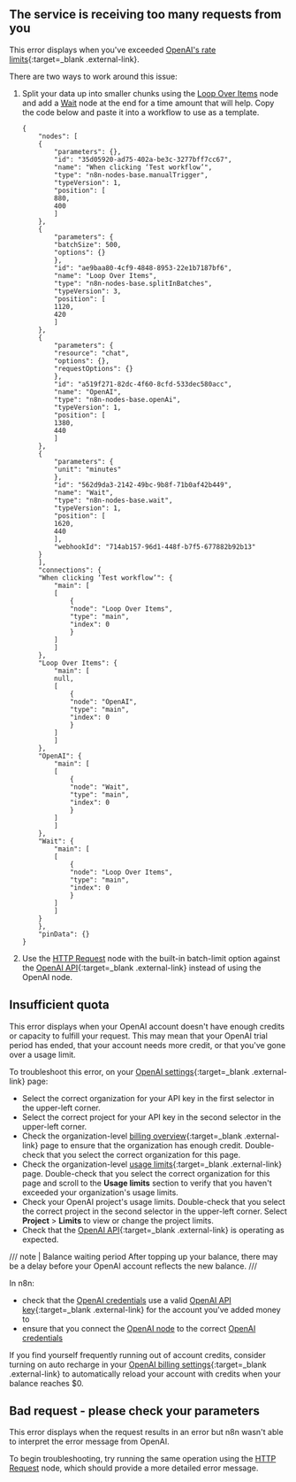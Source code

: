 ## The service is receiving too many requests from you

This error displays when you've exceeded [OpenAI's rate limits](https://platform.openai.com/docs/guides/rate-limits){:target=_blank .external-link}.

There are two ways to work around this issue:

1. Split your data up into smaller chunks using the [Loop Over Items](/integrations/builtin/core-nodes/n8n-nodes-base.splitinbatches/) node and add a [Wait](/integrations/builtin/core-nodes/n8n-nodes-base.wait/) node at the end for a time amount that will help. Copy the code below and paste it into a workflow to use as a template.
    ```
    {
        "nodes": [
        {
            "parameters": {},
            "id": "35d05920-ad75-402a-be3c-3277bff7cc67",
            "name": "When clicking ‘Test workflow’",
            "type": "n8n-nodes-base.manualTrigger",
            "typeVersion": 1,
            "position": [
            880,
            400
            ]
        },
        {
            "parameters": {
            "batchSize": 500,
            "options": {}
            },
            "id": "ae9baa80-4cf9-4848-8953-22e1b7187bf6",
            "name": "Loop Over Items",
            "type": "n8n-nodes-base.splitInBatches",
            "typeVersion": 3,
            "position": [
            1120,
            420
            ]
        },
        {
            "parameters": {
            "resource": "chat",
            "options": {},
            "requestOptions": {}
            },
            "id": "a519f271-82dc-4f60-8cfd-533dec580acc",
            "name": "OpenAI",
            "type": "n8n-nodes-base.openAi",
            "typeVersion": 1,
            "position": [
            1380,
            440
            ]
        },
        {
            "parameters": {
            "unit": "minutes"
            },
            "id": "562d9da3-2142-49bc-9b8f-71b0af42b449",
            "name": "Wait",
            "type": "n8n-nodes-base.wait",
            "typeVersion": 1,
            "position": [
            1620,
            440
            ],
            "webhookId": "714ab157-96d1-448f-b7f5-677882b92b13"
        }
        ],
        "connections": {
        "When clicking ‘Test workflow’": {
            "main": [
            [
                {
                "node": "Loop Over Items",
                "type": "main",
                "index": 0
                }
            ]
            ]
        },
        "Loop Over Items": {
            "main": [
            null,
            [
                {
                "node": "OpenAI",
                "type": "main",
                "index": 0
                }
            ]
            ]
        },
        "OpenAI": {
            "main": [
            [
                {
                "node": "Wait",
                "type": "main",
                "index": 0
                }
            ]
            ]
        },
        "Wait": {
            "main": [
            [
                {
                "node": "Loop Over Items",
                "type": "main",
                "index": 0
                }
            ]
            ]
        }
        },
        "pinData": {}
    }
    ```
2. Use the [HTTP Request](/integrations/builtin/core-nodes/n8n-nodes-base.httprequest/) node with the built-in batch-limit option against the [OpenAI API](https://platform.openai.com/docs/quickstart){:target=_blank .external-link} instead of using the OpenAI node.

## Insufficient quota

This error displays when your OpenAI account doesn't have enough credits or capacity to fulfill your request. This may mean that your OpenAI trial period has ended, that your account needs more credit, or that you've gone over a usage limit.

To troubleshoot this error, on your [OpenAI settings](https://platform.openai.com/settings/organization/billing/overview){:target=_blank .external-link} page:

* Select the correct organization for your API key in the first selector in the upper-left corner.
* Select the correct project for your API key in the second selector in the upper-left corner.
* Check the organization-level [billing overview](https://platform.openai.com/settings/organization/billing/overview){:target=_blank .external-link} page to ensure that the organization has enough credit. Double-check that you select the correct organization for this page.
* Check the organization-level [usage limits](https://platform.openai.com/settings/organization/limits){:target=_blank .external-link} page. Double-check that you select the correct organization for this page and scroll to the **Usage limits** section to verify that you haven't exceeded your organization's usage limits.
* Check your OpenAI project's usage limits. Double-check that you select the correct project in the second selector in the upper-left corner. Select **Project** > **Limits** to view or change the project limits.
* Check that the [OpenAI API](https://status.openai.com/){:target=_blank .external-link} is operating as expected.

/// note | Balance waiting period
After topping up your balance, there may be a delay before your OpenAI account reflects the new balance.
///

In n8n:

* check that the [OpenAI credentials](/integrations/builtin/credentials/openai/) use a valid [OpenAI API key](https://platform.openai.com/api-keys){:target=_blank .external-link} for the account you've added money to
* ensure that you connect the [OpenAI node](/integrations/builtin/app-nodes/n8n-nodes-langchain.openai/) to the correct [OpenAI credentials](/integrations/builtin/credentials/openai/)

If you find yourself frequently running out of account credits, consider turning on auto recharge in your [OpenAI billing settings](https://platform.openai.com/settings/organization/billing/overview){:target=_blank .external-link} to automatically reload your account with credits when your balance reaches $0.

## Bad request - please check your parameters

This error displays when the request results in an error but n8n wasn't able to interpret the error message from OpenAI.

To begin troubleshooting, try running the same operation using the [HTTP Request](/integrations/builtin/core-nodes/n8n-nodes-base.httprequest/) node, which should provide a more detailed error message.
